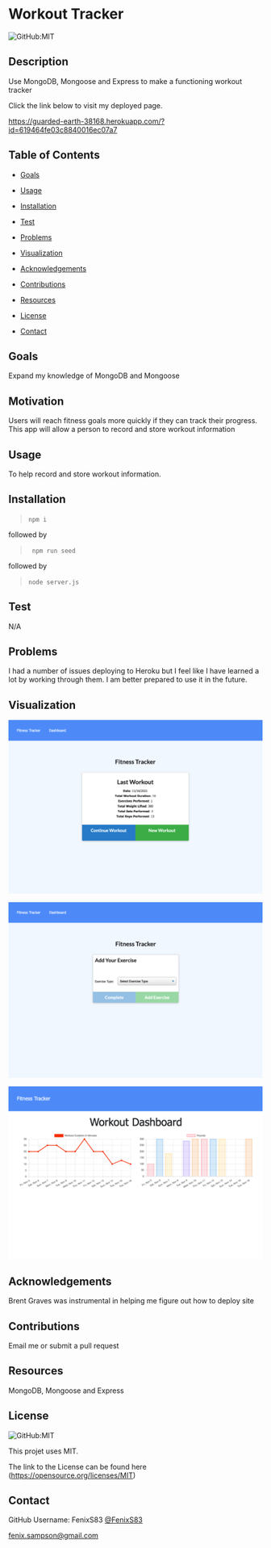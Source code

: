 # Workout Tracker

  ![GitHub:MIT](https://img.shields.io/github/license/FenixS83/readme-generator?style=flat-square)

  ## Description

  Use MongoDB, Mongoose and Express to make a functioning workout tracker
  
  Click the link below to visit my deployed page.

  https://guarded-earth-38168.herokuapp.com/?id=619464fe03c8840016ec07a7

  <!-- [URL](undefined) -->

  ## Table of Contents
  
  * [Goals](#goals)

  * [Usage](#usage) 

  * [Installation](#installation)  

  * [Test](#test)

  * [Problems](#problems)

  * [Visualization](#visualization)

  * [Acknowledgements](#acknowledgements)

  * [Contributions](#contributions)

  * [Resources](#resources)

  * [License](#license) 

  * [Contact](#contact) 

  
  ## Goals

  Expand my knowledge of MongoDB and Mongoose

  ## Motivation

  Users will reach fitness goals more quickly if they can track their progress. This app will allow a person to record and store workout information 

  ## Usage

  To help record and store workout information. 

  ## Installation
  
  >`npm i`
  
  followed by
  
  >` npm run seed`
  
  followed by
  
  >`node server.js`  

  ## Test

  N/A

  ## Problems

  I had a number of issues deploying to Heroku but I feel like I have learned a lot by working through them. I am better prepared to use it in the future. 

  ## Visualization

 ![workout tracker homepage](./public/images/workout-tracker-homepage.png)

 ![workout tracker add exercise](./public/images/workout-tracker-add-exercise.png)

 ![workout tracker dashboard](./public/images/workout-tracker-dashboard.png)

  ## Acknowledgements

  Brent Graves was instrumental in helping me figure out how to deploy site

  ## Contributions

  Email me or submit a pull request

  ## Resources
 
  MongoDB, Mongoose and Express

  ## License

  ![GitHub:MIT](https://img.shields.io/github/license/FenixS83/readme-generator?style=flat-square)

  This projet uses MIT. 
  
  The link to the License can be found here (https://opensource.org/licenses/MIT)

  ## Contact
  
  GitHub Username: FenixS83 [@FenixS83](https://github.com/FenixS83)

  fenix.sampson@gmail.com


